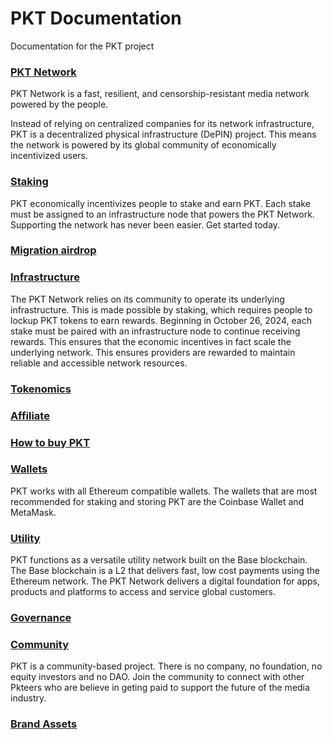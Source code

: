 # PKT Documentation
Documentation for the PKT project

### [PKT Network](network/what-is-network)
PKT Network is a fast, resilient, and censorship-resistant media network powered by the people.

Instead of relying on centralized companies for its network infrastructure, PKT is a decentralized physical infrastructure (DePIN) project. This means the network is powered by its global community of economically incentivized users.

### [Staking](stake/stake-earn)
PKT economically incentivizes people to stake and earn PKT. Each stake must be assigned to an infrastructure node that powers the PKT Network. Supporting the network has never been easier. Get started today.

### [Migration airdrop](airdrop)

### [Infrastructure](infra/infrastructure)
The PKT Network relies on its community to operate its underlying infrastructure. This is made possible by staking, which requires people to lockup PKT tokens to earn rewards. Beginning in October 26, 2024, each stake must be paired with an infrastructure node to continue receiving rewards. This ensures that the economic incentives in fact scale the underlying network. This ensures providers are rewarded to maintain reliable and accessible network resources.

### [Tokenomics](tokenomics/tokenomics)
### [Affiliate](affiliate)
### [How to buy PKT](buy-pkt)
### [Wallets](wallets)
PKT works with all Ethereum compatible wallets. The wallets that are most recommended for staking and storing PKT are the Coinbase Wallet and MetaMask.

### [Utility](utility)
PKT functions as a versatile utility network built on the Base blockchain. The Base blockchain is a L2 that delivers fast, low cost payments using the Ethereum network. The PKT Network delivers a digital foundation for apps, products and platforms to access and service global customers.

### [Governance](governance)

### [Community](community/code_of_conduct)
PKT is a community-based project. There is no company, no foundation, no equity investors and no DAO. Join the community to connect with other Pkteers who are believe in geting paid to support the future of the media industry.

### [Brand Assets](community/press-media-assets)